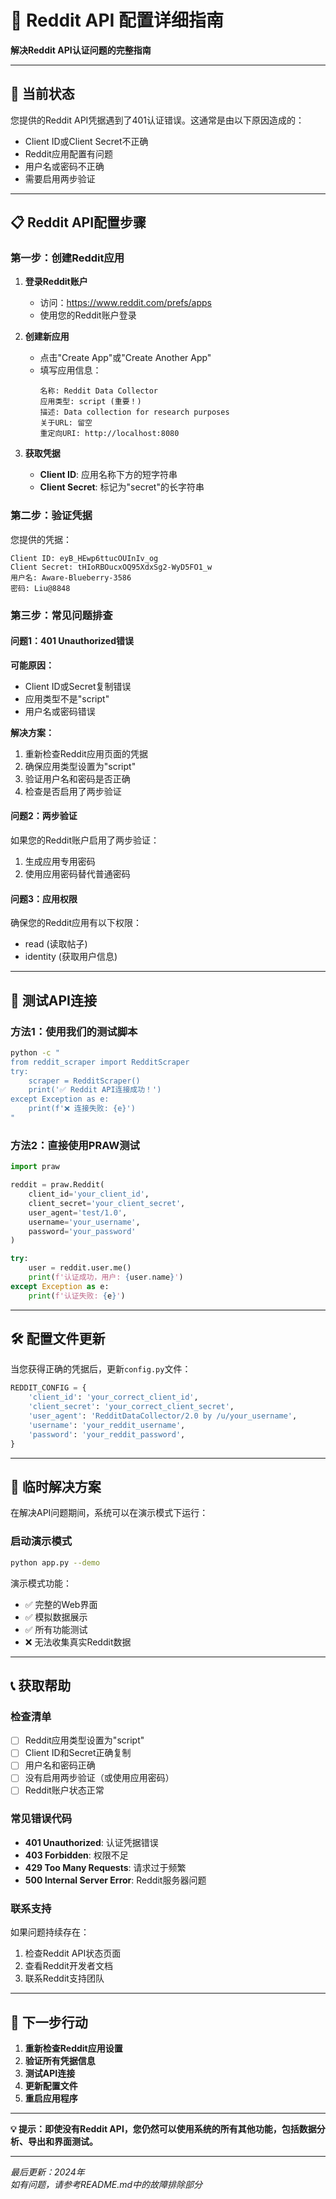 # 🔑 Reddit API 配置详细指南

**解决Reddit API认证问题的完整指南**

---

## 🚨 当前状态

您提供的Reddit API凭据遇到了401认证错误。这通常是由以下原因造成的：

- Client ID或Client Secret不正确
- Reddit应用配置有问题
- 用户名或密码不正确
- 需要启用两步验证

---

## 📋 Reddit API配置步骤

### 第一步：创建Reddit应用

1. **登录Reddit账户**
   - 访问：https://www.reddit.com/prefs/apps
   - 使用您的Reddit账户登录

2. **创建新应用**
   - 点击"Create App"或"Create Another App"
   - 填写应用信息：
     ```
     名称: Reddit Data Collector
     应用类型: script (重要！)
     描述: Data collection for research purposes
     关于URL: 留空
     重定向URI: http://localhost:8080
     ```

3. **获取凭据**
   - **Client ID**: 应用名称下方的短字符串
   - **Client Secret**: 标记为"secret"的长字符串

### 第二步：验证凭据

您提供的凭据：
```
Client ID: eyB_HEwp6ttucOUInIv_og
Client Secret: tHIoRBOucxOQ95XdxSg2-WyD5FO1_w
用户名: Aware-Blueberry-3586
密码: Liu@8848
```

### 第三步：常见问题排查

#### 问题1：401 Unauthorized错误
**可能原因：**
- Client ID或Secret复制错误
- 应用类型不是"script"
- 用户名或密码错误

**解决方案：**
1. 重新检查Reddit应用页面的凭据
2. 确保应用类型设置为"script"
3. 验证用户名和密码是否正确
4. 检查是否启用了两步验证

#### 问题2：两步验证
如果您的Reddit账户启用了两步验证：
1. 生成应用专用密码
2. 使用应用密码替代普通密码

#### 问题3：应用权限
确保您的Reddit应用有以下权限：
- read (读取帖子)
- identity (获取用户信息)

---

## 🔧 测试API连接

### 方法1：使用我们的测试脚本
```bash
python -c "
from reddit_scraper import RedditScraper
try:
    scraper = RedditScraper()
    print('✅ Reddit API连接成功！')
except Exception as e:
    print(f'❌ 连接失败: {e}')
"
```

### 方法2：直接使用PRAW测试
```python
import praw

reddit = praw.Reddit(
    client_id='your_client_id',
    client_secret='your_client_secret',
    user_agent='test/1.0',
    username='your_username',
    password='your_password'
)

try:
    user = reddit.user.me()
    print(f'认证成功，用户: {user.name}')
except Exception as e:
    print(f'认证失败: {e}')
```

---

## 🛠️ 配置文件更新

当您获得正确的凭据后，更新`config.py`文件：

```python
REDDIT_CONFIG = {
    'client_id': 'your_correct_client_id',
    'client_secret': 'your_correct_client_secret',
    'user_agent': 'RedditDataCollector/2.0 by /u/your_username',
    'username': 'your_reddit_username',
    'password': 'your_reddit_password',
}
```

---

## 🔄 临时解决方案

在解决API问题期间，系统可以在演示模式下运行：

### 启动演示模式
```bash
python app.py --demo
```

演示模式功能：
- ✅ 完整的Web界面
- ✅ 模拟数据展示
- ✅ 所有功能测试
- ❌ 无法收集真实Reddit数据

---

## 📞 获取帮助

### 检查清单
- [ ] Reddit应用类型设置为"script"
- [ ] Client ID和Secret正确复制
- [ ] 用户名和密码正确
- [ ] 没有启用两步验证（或使用应用密码）
- [ ] Reddit账户状态正常

### 常见错误代码
- **401 Unauthorized**: 认证凭据错误
- **403 Forbidden**: 权限不足
- **429 Too Many Requests**: 请求过于频繁
- **500 Internal Server Error**: Reddit服务器问题

### 联系支持
如果问题持续存在：
1. 检查Reddit API状态页面
2. 查看Reddit开发者文档
3. 联系Reddit支持团队

---

## 🎯 下一步行动

1. **重新检查Reddit应用设置**
2. **验证所有凭据信息**
3. **测试API连接**
4. **更新配置文件**
5. **重启应用程序**

---

**💡 提示：即使没有Reddit API，您仍然可以使用系统的所有其他功能，包括数据分析、导出和界面测试。**

---

*最后更新：2024年*  
*如有问题，请参考README.md中的故障排除部分* 